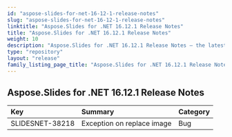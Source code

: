 ```yaml
---
id: "aspose-slides-for-net-16-12-1-release-notes"
slug: "aspose-slides-for-net-16-12-1-release-notes"
linktitle: "Aspose.Slides for .NET 16.12.1 Release Notes"
title: "Aspose.Slides for .NET 16.12.1 Release Notes"
weight: 10
description: "Aspose.Slides for .NET 16.12.1 Release Notes – the latest updates and fixes."
type: "repository"
layout: "release"
family_listing_page_title: "Aspose.Slides for .NET 16.12.1 Release Notes"
---
```


## **Aspose.Slides for .NET 16.12.1 Release Notes**

|**Key**|**Summary**|**Category**|
| :- | :- | :- |
|SLIDESNET-38218|Exception on replace image|Bug|

